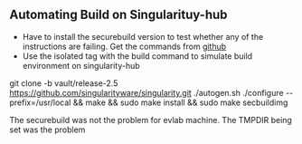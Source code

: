 ## Automating Build on Singularituy-hub
* Have to install the securebuild version to test whether any of the instructions are failing. Get the commands from [github](https://github.com/singularityware/singularity-python/blob/master/singularity/build/scripts/singularity-prepare-instance.sh#L55)
* Use the isolated tag with the build command to simulate build environment on singularity-hub

git clone -b vault/release-2.5 https://github.com/singularityware/singularity.git
./autogen.sh
./configure --prefix=/usr/local && make && sudo make install && sudo make secbuildimg

The securebuild was not the problem for evlab machine. The TMPDIR being set was the problem
